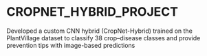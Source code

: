 # CROPNET_HYBRID_PROJECT
Developed a custom CNN hybrid (CropNet-Hybrid) trained on the PlantVillage dataset to classify 38 crop–disease classes and provide prevention tips with image-based predictions
